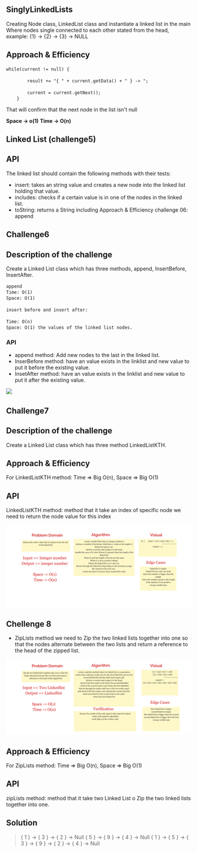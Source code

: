 ## SinglyLinkedLists

Creating Node class, LinkedList class and instantiate a linked list in the main
Where nodes single connected to each other stated from the head, example: {1} -> {2} -> {3} -> NULL

## Approach & Efficiency

```
while(current != null) {

        result += "{ " + current.getData() + " } -> ";

        current = current.getNext();
    }
```

That will confirm that the next node in the list isn't null

**Space -> o(1)**
**Time -> O(n)**

## Linked List (challenge5)

## API
The linked list should contain the following methods with their tests:

* insert: takes an string value and creates a new node into the linked list holding that value.
* includes: checks if a certain value is in one of the nodes in the linked list.
* toString: returns a String including Approach & Efficiency
  challenge 06:
  append

## Challenge6

## Description of the challenge

Create a Linked List class which has three methods, append, InsertBefore, InsertAfter.

````
append
Time: O(1)
Space: O(1)

insert before and insert after:

Time: O(n)
Space: O(1) the values of the linked list nodes.
````

### API

* append method: Add new nodes to the last in the linked list.
* InserBefore method: have an value exists in the linklist and new value to put it before the existing value.
* InsetAfter method: have an value exists in the linklist and new value to put it after the existing value.

<img src= "./challenge.png">


## Challenge7

## Description of the challenge

Create a Linked List class which has three method LinkedListKTH.

## Approach & Efficiency

For LinkedListKTH method: Time => Big O(n), Space => Big O(1)

## API

LinkedListKTH method: method that it take an index of specific node we need to return the node value for this index

<img src="./Limnu_20211005.png">

## Chellenge 8

* ZipLists method we need to Zip the two linked lists together into one so that the nodes alternate between the two lists and return a reference to the head of the zipped list.

<img src="./Limnu_20211006.png">

## Approach & Efficiency

For ZipLists method: Time => Big O(n), Space => Big O(1)

## API

zipLists method: method that it take two Linked List o Zip the two linked lists together into one.

## Solution
>{ 1 } -> { 3 } -> { 2 } -> Null
 { 5 } -> { 9 } -> { 4 } -> Null
 { 1 } -> { 5 } -> { 3 } -> { 9 } -> { 2 } -> { 4 } -> Null
